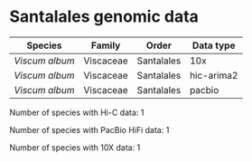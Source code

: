 # Santalales genomic data

| Species | Family | Order | Data type |
| -- | --- | --- | --- |
| *Viscum album* | Viscaceae | Santalales | 10x |
| *Viscum album* | Viscaceae | Santalales | hic-arima2 |
| *Viscum album* | Viscaceae | Santalales | pacbio |

Number of species with Hi-C data: 1

Number of species with PacBio HiFi data: 1

Number of species with 10X data: 1
